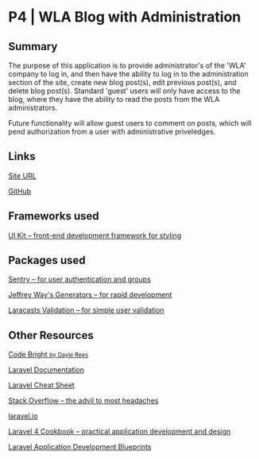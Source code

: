 # P4 | WLA Blog with Administration

## Summary

The purpose of this application is to provide administrator's of the 'WLA' company to log in, and then have the ability to log in to the administration section of the site, create new blog post(s), edit previous post(s), and delete blog post(s). Standard 'guest' users will only have access to the blog, where they have the ability to read the posts from the WLA administrators.

Future functionality will allow guest users to comment on posts, which will pend authorization from a user with administrative priveledges.

## Links

<a href="http://p4.kristincorona.com">Site URL</a>

<a href="http://github.com/kecorona/p4">GitHub</a>

## Frameworks used
<a href="http://getuikit.com">UI Kit – front-end development framework for styling</a>


## Packages used

<a href="https://cartalyst.com/manual/sentry#installation">Sentry – for user authentication and groups</a>

<a href="https://github.com/JeffreyWay/Laravel-4-Generators">Jeffrey Way's Generators – for rapid development</a>

<a href="https://github.com/laracasts/Validation">Laracasts Validation – for simple user validation</a>

## Other Resources

<a href="https://leanpub.com/codebright">Code Bright <small>by Dayle Rees</small></a>

<a href="http://laravel.com/docs/4.2">Laravel Documentation</a>

<a href="http://cheats.jesse-obrien.ca/">Laravel Cheat Sheet</a>

<a href="http://stackoverflow.com">Stack Overflow – the advil to most headaches</a>

<a href="http://laravel.io/">laravel.io</a>

<a href="http://leanpub.com/laravel4cookbook">Laravel 4 Cookbook – practical application development and design</a>

<a href="https://www.packtpub.com/web-development/laravel-application-development-blueprints">Laravel Application Development Blueprints</a>

